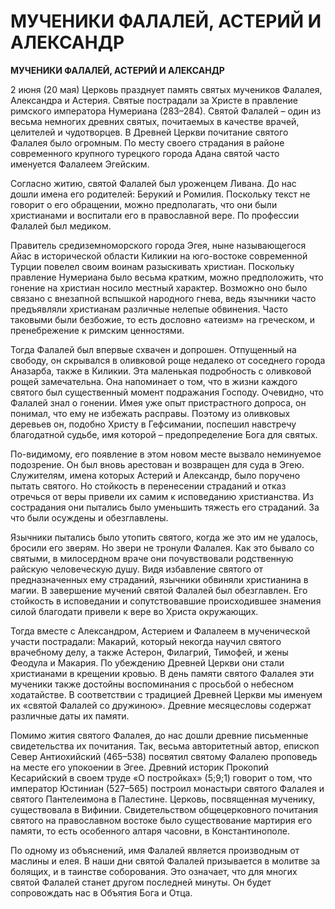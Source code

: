 # МУЧЕНИКИ ФАЛАЛЕЙ, АСТЕРИЙ И АЛЕКСАНДР

**МУЧЕНИКИ ФАЛАЛЕЙ, АСТЕРИЙ И АЛЕКСАНДР**

2 июня (20 мая) Церковь празднует память святых мучеников Фалалея, Александра и Астерия. Святые пострадали за Христе в правление римского императора Нумериана (283–284). Святой Фалалей – один из весьма немногих древних святых, почитаемых в качестве врачей, целителей и чудотворцев. В Древней Церкви почитание святого Фалалея было огромным. По месту своего страдания в районе современного крупного турецкого города Адана святой часто именуется Фалалеем Эгейским.

Согласно житию, святой Фалалей был уроженцем Ливана. До нас дошли имена его родителей: Берукий и Ромилия. Поскольку текст не говорит о его обращении, можно предполагать, что они были христианами и воспитали его в православной вере. По профессии Фалалей был медиком.

Правитель средиземноморского города Эгея, ныне называющегося Айас в исторической области Киликии на юго-востоке современной Турции повелел своим воинам разыскивать христиан. Поскольку правление Нумериана было весьма кратким, можно предположить, что гонение на христиан носило местный характер. Возможно оно было связано с внезапной вспышкой народного гнева, ведь язычники часто предъявляли христианам различные нелепые обвинения. Часто таковыми были безбожие, то есть дословно «атеизм» на греческом, и пренебрежение к римским ценностями.

Тогда Фалалей был впервые схвачен и допрошен. Отпущенный на свободу, он скрывался в оливковой роще недалеко от соседнего города Аназарба, также в Киликии. Эта маленькая подробность с оливковой рощей замечательна. Она напоминает о том, что в жизни каждого святого был существенный момент подражания Господу. Очевидно, что Фалалей знал о гонении. Имея уже опыт пристрастного допроса, он понимал, что ему не избежать расправы. Поэтому из оливковых деревьев он, подобно Христу в Гефсимании, поспешил навстречу благодатной судьбе, имя которой – предопределение Бога для святых.

По-видимому, его появление в этом новом месте вызвало неминуемое подозрение. Он был вновь арестован и возвращен для суда в Эгею. Служителям, имена которых Астерий и Александр, было поручено пытать святого. Но стойкость в перенесении страданий и отказ отречься от веры привели их самим к исповеданию христианства. Из сострадания они пытались было уменьшить тяжесть его страданий. За что были осуждены и обезглавлены.

Язычники пытались было утопить святого, когда же это им не удалось, бросили его зверям. Но звери не тронули Фалалея. Как это бывало со святыми, в милосердном враче они почувствовали родственную райскую человеческую душу. Видя избавление святого от предназначенных ему страданий, язычники обвиняли христианина в магии. В завершение мучений святой Фалалей был обезглавлен. Его стойкость в исповедании и сопутствовавшие происходившее знамения силой благодати привели к вере во Христа окружающих.

Тогда вместе с Александром, Астерием и Фалалеем в мученической участи пострадали: Макарий, который некогда научил святого врачебному делу, а также Астерон, Филагрий, Тимофей, и жены Феодула и Макария. По убеждению Древней Церкви они стали христианами в крещении кровью. В день памяти святого Фалалея эти мученики также достойны воспоминания с просьбой о небесном ходатайстве. В соответствии с традицией Древней Церкви мы именуем их «святой Фалалей со дружиною». Древние месяцесловы содержат различные даты их памяти.

Помимо жития святого Фалалея, до нас дошли древние письменные свидетельства их почитания. Так, весьма авторитетный автор, епископ Север Антиохийский (465–538) посвятил святому Фалалею проповедь на месте его упокоении в Эгее. Древний историк Прокопий Кесарийский в своем труде «О постройках» (5;9;1) говорит о том, что император Юстиниан (527–565) построил монастыри святого Фалалея и святого Пантелеимона в Палестине. Церковь, посвященная мученику, существовала в Вифинии. Свидетельством общецерковного почитания святого на православном востоке было существование мартирия его памяти, то есть особенного алтаря часовни, в Константинополе.

По одному из объяснений, имя Фалалей является производным от маслины и елея. В наши дни святой Фалалей призывается в молитве за болящих, и в таинстве соборования. Это означает, что для многих святой Фалалей станет другом последней минуты. Он будет сопровождать нас в Объятия Бога и Отца.
